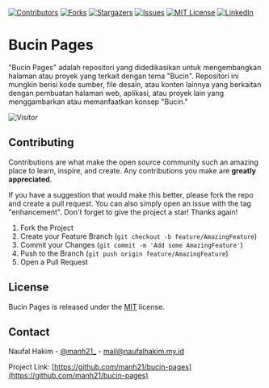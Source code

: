 <a name="readme-top"></a>

<!-- PROJECT SHIELDS -->
<!--
*** I'm using markdown "reference style" links for readability.
*** Reference links are enclosed in brackets [ ] instead of parentheses ( ).
*** See the bottom of this document for the declaration of the reference variables
*** for contributors-url, forks-url, etc. This is an optional, concise syntax you may use.
*** https://www.markdownguide.org/basic-syntax/#reference-style-links
-->
[![Contributors][contributors-shield]][contributors-url]
[![Forks][forks-shield]][forks-url]
[![Stargazers][stars-shield]][stars-url]
[![Issues][issues-shield]][issues-url]
[![MIT License][license-shield]][license-url]
[![LinkedIn][linkedin-shield]][linkedin-url]

# Bucin Pages
"Bucin Pages" adalah repositori yang didedikasikan untuk mengembangkan halaman atau proyek yang terkait dengan tema "Bucin". Repositori ini mungkin berisi kode sumber, file desain, atau konten lainnya yang berkaitan dengan pembuatan halaman web, aplikasi, atau proyek lain yang menggambarkan atau memanfaatkan konsep "Bucin."

![Visitor](https://visitor-badge.laobi.icu/badge?page_id=manh21.bucin-pages)

## Contributing

Contributions are what make the open source community such an amazing place to learn, inspire, and create. Any contributions you make are **greatly appreciated**.

If you have a suggestion that would make this better, please fork the repo and create a pull request. You can also simply open an issue with the tag "enhancement".
Don't forget to give the project a star! Thanks again!

1. Fork the Project
2. Create your Feature Branch (`git checkout -b feature/AmazingFeature`)
3. Commit your Changes (`git commit -m 'Add some AmazingFeature'`)
4. Push to the Branch (`git push origin feature/AmazingFeature`)
5. Open a Pull Request

## License
Bucin Pages is released under the [MIT](https://github.com/manh21/bucin-pages/blob/master/LICENSE) license.

## Contact
Naufal Hakim - [@manh21_](https://twitter.com/manh21_) - mail@naufalhakim.my.id

Project Link: [https://github.com/manh21/bucin-pages](https://github.com/manh21/bucin-pages)

<!-- MARKDOWN LINKS & IMAGES -->
<!-- https://www.markdownguide.org/basic-syntax/#reference-style-links -->
[contributors-shield]: https://img.shields.io/github/contributors/manh21/bucin-pages.svg?style=for-the-badge
[contributors-url]: https://github.com/manh21/bucin-pages/graphs/contributors
[forks-shield]: https://img.shields.io/github/forks/manh21/bucin-pages.svg?style=for-the-badge
[forks-url]: https://github.com/manh21/bucin-pages/network/members
[stars-shield]: https://img.shields.io/github/stars/manh21/bucin-pages.svg?style=for-the-badge
[stars-url]: https://github.com/manh21/bucin-pages/stargazers
[issues-shield]: https://img.shields.io/github/issues/manh21/bucin-pages.svg?style=for-the-badge
[issues-url]: https://github.com/manh21/bucin-pages/issues
[license-shield]: https://img.shields.io/github/license/manh21/bucin-pages.svg?style=for-the-badge
[license-url]: https://github.com/manh21/bucin-pages/blob/master/LICENSE.txt
[linkedin-shield]: https://img.shields.io/badge/-LinkedIn-black.svg?style=for-the-badge&logo=linkedin&colorB=555
[linkedin-url]: https://www.linkedin.com/in/muh-aqila-naufal-hakim/

